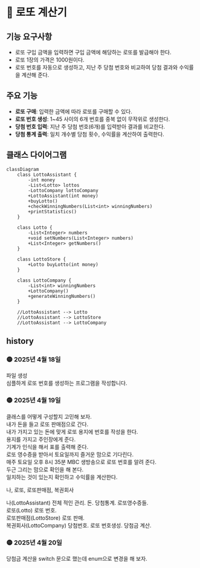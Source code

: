 
# 🎲 로또 계산기

## **기능 요구사항**
- 로또 구입 금액을 입력하면 구입 금액에 해당하는 로또를 발급해야 한다.
- 로또 1장의 가격은 1000원이다.
- 로또 번호를 자동으로 생성하고, 지난 주 당첨 번호와 비교하여 당첨 결과와 수익률을 계산해 준다.

## 주요 기능
- **로또 구매**: 입력한 금액에 따라 로또를 구매할 수 있다.
- **로또 번호 생성**: 1~45 사이의 6개 번호를 중복 없이 무작위로 생성한다.
- **당첨 번호 입력**: 지난 주 당첨 번호(6개)를 입력받아 결과를 비교한다.
- **당첨 통계 출력**: 일치 개수별 당첨 횟수, 수익률을 계산하여 출력한다.

## 클래스 다이어그램
```mermaid
classDiagram
    class LottoAssistant {
        -int money
        -List<Lotto> lottos
        -LottoCompany lottoCompany
        +LottoAssistant(int money)
        +buyLotto()
        +checkWinningNumbers(List<int> winningNumbers)
        +printStatistics()
    }

    class Lotto {
        -List<Integer> numbers
        +void setNumbers(List<Integer> numbers)
        +List<Integer> getNumbers()
    }

    class LottoStore {
        +Lotto buyLotto(int money)
    }

    class LottoCompany {
        -List<int> winningNumbers
        +LottoCompany()
        +generateWinningNumbers()
    }

    //LottoAssistant --> Lotto
    //LottoAssistant --> LottoStore
    //LottoAssistant --> LottoCompany
```

## history
### 🟡 2025년 4월 18일  
파일 생성  
심플하게 로또 번호를 생성하는 프로그램을 작성합니다.

### 🟡 2025년 4월 19일  
클래스를 어떻게 구성할지 고민해 보자.    
내가 돈을 들고 로또 판매점으로 간다.  
내가 가지고 있는 돈에 맞게 로또 용지에 번호를 작성을 한다.  
용지를 가지고 주인장에게 준다.  
기계가 인식을 해서 표를 출력해 준다.  
로또 영수증을 받아서 토요일까지 즐거운 맘으로 기다린다.  
매주 토요일 오후 8시 35분 MBC 생방송으로 로또 번호를 알려 준다.  
두근 그리는 맘으로 확인을 해 본다.  
일치하는 것이 있는지 확인하고 수익률을 계산한다.  

나, 로또, 로또판매점, 복권회사  

나(LottoAssistant) 전체 적인 관리. 돈. 당첨통계. 로또영수증들.  
로또(Lotto) 로또 번호.  
로또판매점(LottoStore) 로또 판매.  
복권회사(LottoCompany) 당첨번호.  로또 번호생성. 당첨금 계산.

### 🟡 2025년 4월 20일
당첨금 계산을 switch 문으로 했는데 enum으로 변경을 해 보자.




